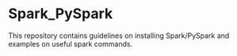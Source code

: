 # Spark_PySpark
This repository contains guidelines on installing Spark/PySpark and examples on useful spark commands.

